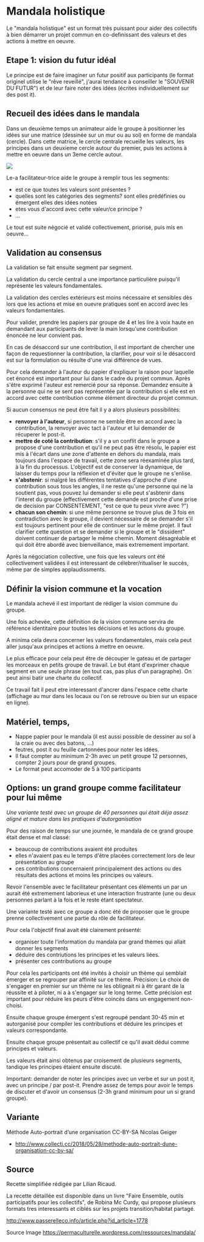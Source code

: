 <!--

---
title: Mandala holistique 
description: Le "mandala holistique" est un format très puissant pour aider des collectifs à bien démarrer un projet commun en co-definissant des valeurs et des actions à mettre en oeuvre.

---

-->

# Mandala holistique

Le "mandala holistique" est un format très puissant pour aider des collectifs à bien démarrer un projet commun en co-definissant des valeurs et des actions à mettre en oeuvre.

## Etape 1: vision du futur idéal

Le principe est de faire imaginer un futur positif  aux participants (le format originel utilise le "rêve reveillé", j'aurai tendance à conseiller le "SOUVENIR DU FUTUR") et de leur faire noter des idées (écrites individuellement sur des post it).

## Recueil des idées dans le mandala

Dans un deuxième temps un animateur aide le groupe à positionner les idées sur une matrice (dessinée sur un mur ou au sol) en forme de mandala (cercle). Dans cette matrice, le cercle centrale recueille les valeurs, les principes dans un deuxieme cercle autour du premier, puis les actions à mettre en oeuvre dans un 3eme cercle autour.

<img src="https://permaculturelle.files.wordpress.com/2011/09/dscf45801.jpg">

Le-a facilitateur-trice aide le groupe à remplir tous les segments:
- est ce que toutes les valeurs sont présentes ?
- quelles sont les catégories des segments? sont elles prédéfinies ou émergent elles des idées notées
- etes vous d'accord avec cette valeur/ce principe ?
- ...

Le tout est suite négocié et validé collectivement, priorisé, puis mis en oeuvre...

## Validation au consensus

La validation se fait ensuite segment par segment.

La validation du cercle central a une importance particulière puisqu'il représente les valeurs fondamentales.

La validation des cercles extérieurs est moins nécessaire et sensibles dès lors que les actions et mise en ouevre pratiques sont en accord avec les valeurs fondamentales.

Pour valider, prendre les papiers par groupe de 4 et les lire à voix haute en demandant aux participants de lever la main lorsqu'une contribution énoncée ne leur convient pas.

En cas de désaccord sur une contribution, il est important de chercher une façon de requestionner la contribution, la clarifier, pour voir si le désaccord est sur la formulation ou résulte d'une vrai différence de vues. 

Pour cela demander à l'auteur du papier d'expliquer la raison pour laquelle cet énoncé est important pour lui dans le cadre du projet commun. Après s'être exprimé l'auteur est remercié pour sa réponse. Demandez ensuite à la personne qui ne se sent pas représentée par la contribution si elle est en accord avec cette contribution comme élément directeur du projet commun.

Si aucun consensus ne peut être fait il y a alors plusieurs possibilités:

- **renvoyer à l'auteur**, si personne ne semble être en accord avec la contribution, la renvoyer avec tact à l'auteur et lui demander de récuperer le post-it.
- **mettre de coté la contribution**: s'il y a un conflit dans le groupe a propose d'une contribution et qu'il ne peut pas être résolu, le papier est mis à l'écart dans une zone d'attente en dehors du mandala, mais toujours dans l'espace de travail, cette zone sera réexaminée plus tard, à la fin du processus. L'objectif est de conserver la dynamique, de laisser du temps pour la réflexion et d'éviter que le groupe ne s'enlise.
- **s'abstenir**: si malgré les différentes tentatives d'approche d'une contribution sous tous les angles, il ne reste qu'une personne qui ne la soutient pas, vous pouvez lui demander si elle peut s'asbtenir dans l'interet du groupe (effectivement cette demande est proche d'une prise de decision par CONSENTEMENT, "est ce que tu peux vivre avec ?")
- **chacun son chemin**: si une même personne se trouve plus de 3 fois en contradiction avec le groupe, il devient nécessaire de se demander s'il est toujours pertinent pour elle de continuer sur le même projet. Il faut clarifier cette question et se demander si le groupe et le "dissident" doivent continuer de partager le même chemin. Moment désagréable et qui doit être abordé avec bienveillance, mais extremement important.

Après la négociation collective, une fois que les valeurs ont été collectivement validées il est interessant de célebrer/ritualiser le succès, même par de simples applaudissments.



## Définir la vision commune et la vocation

Le mandala achevé il est important de rédiger la vision commune du groupe. 

Une fois achevée, cette définition de la vision commune servira de référence identitaire pour toutes les décisions et les actions du groupe.

A minima cela devra concerner les valeurs fondamentales, mais cela peut aller jusqu'aux principes et actions à mettre en oeuvre.

Le plus efficace pour cela peut être de découper le gateau et de partager les morceaux en petits groupe de travail. Le but étant d'exprimer chaque segment en une seule phrase (en tout cas, pas plus d'un paragraphe). On peut ainsi batir une charte du collectif.

Ce travail fait il peut etre interessant d'ancrer dans l'espace cette charte (affichage au mur dans les locaux ou l'on se retrouve ou bien sur un espace en ligne).

## Matériel, temps,

- Nappe papier pour le mandala (il est aussi possible de dessiner au sol à la craie ou avec des batons, ...)
- feutres, post it ou feuille cartonnées pour noter les idées.
- Il  faut compter au minimum 2-3h avec un petit groupe 12 personnes, compter 2 jours pour de grand groupes.
- Le format peut accomoder de 5 à 100 participants

## Options: un grand groupe comme facilitateur pour lui même 

_Une variante testé avec un groupe de 40 personnes qui était déja assez aligné et mature dans les pratiques d'autorganisation_

Pour des raison de temps sur une journée, le mandala de ce grand groupe était dense et mal classé:
- beaucoup de contributions avaient été produites 
- elles n'avaient pas eu le temps d'être placées correctement lors de leur présentation au groupe
- ces contributions concernaient principalement des actions ou des résultats des actions et moins les principes ou valeurs.

Revoir l'ensemble avec le facilitateur présentant ces éléments un par un aurait été extremement laborieux et une interaction frustrante (une ou deux personnes parlant à la fois et le reste étant spectateur.

Une variante testé avec ce groupe a donc été de proposer que le groupe prenne collectivement une partie du rôle de facilitateur. 

Pour cela l'objectif final avait été clairement présenté: 
- organiser toute l'information du mandala par grand thèmes qui allait donner les segments
- déduire des contriutions les principes et les valeurs liées.
- présenter ces contributions au groupe

Pour cela les participants ont été invités à choisir un thème qui semblait émerger et se regrouper par affinité sur ce thème. Précision: Le choix de s'engager en premier sur un thème ne les obligeait ni à êtr garant de la réussite et à piloter, ni a à s'engager sur le long terme. Cette précision est important pour réduire les peurs d'être coincés dans un engagement non-choisi.

Ensuite chaque groupe émergent s'est regroupé pendant 30-45 min et autorganisé pour compiler les contributions et déduire les principes et valeurs correspondante.

Ensuite chaque groupe présentait au collectif ce qu'il avait dédui comme principes et valeurs.

Les valeurs était ainsi obtenus par croisement de plusieurs segments, tandique les principes étaient ensuite discuté.

Important: demander de noter les principes avec un verbe et sur un post it, avec un principe / par post-it.
Prendre assez de temps pour avoir le temps de discuter et d'avoir un consensus (2-3h grand minimum pour un si grand groupe).

## Variante

Méthode Auto-portrait d’une organisation CC-BY-SA Nicolas Geiger
- http://www.collecti.cc/2018/05/28/methode-auto-portrait-dune-organisation-cc-by-sa/


## Source

Recette simplifiée rédigée par Lilian Ricaud.

La recette détaillée est disponible dans un livre "Faire Ensemble, outils participatifs pour les collectifs", de Robina Mc Curdy, qui propose plusieurs formats tres interessants et ciblés sur les projets transition/habitat partagé.

http://www.passerelleco.info/article.php?id_article=1778

Source Image
https://permaculturelle.wordpress.com/ressources/mandala/
